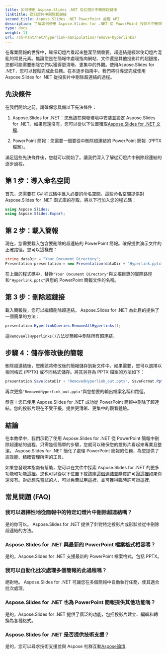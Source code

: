 ```yaml
---
title: 如何使用 Aspose.Slides .NET 從幻燈片中刪除超鏈接
linktitle: 從幻燈片中刪除超鏈接
second_title: Aspose.Slides .NET PowerPoint 處理 API
description: 了解如何使用 Aspose.Slides for .NET 從 PowerPoint 投影片中刪除超連結。建立乾淨且專業的簡報。
type: docs
weight: 11
url: /zh-hant/net/hyperlink-manipulation/remove-hyperlinks/
---
```


在專業簡報的世界中，確保幻燈片看起來整潔至關重要。超連結是經常使幻燈片混亂的常見元素。無論您是在簡報中處理指向網站、文件還是其他投影片的超鏈接，您都可能需要刪除它們以獲得更清晰、更集中的外觀。使用Aspose.Slides for .NET，您可以輕鬆完成此任務。在本逐步指南中，我們將引導您完成使用 Aspose.Slides for .NET 從投影片中刪除超連結的過程。

## 先決條件

在我們開始之前，請確保您具備以下先決條件：

1.  Aspose.Slides for .NET：您應該在開發環境中安裝並設定 Aspose.Slides for .NET。如果您還沒有，您可以從以下位置獲取[Aspose.Slides for .NET 文檔](https://reference.aspose.com/slides/net/).

2. PowerPoint 簡報：您需要一個要從中刪除超連結的 PowerPoint 簡報（PPTX 檔案）。

滿足這些先決條件後，您就可以開始了。讓我們深入了解從幻燈片中刪除超連結的逐步過程。

## 第 1 步：導入命名空間

首先，您需要在 C# 程式碼中匯入必要的命名空間。這些命名空間提供對 Aspose.Slides for .NET 函式庫的存取。將以下行加入您的程式碼：

```csharp
using Aspose.Slides;
using Aspose.Slides.Export;
```

## 第 2 步：載入簡報

現在，您需要載入包含要刪除的超連結的 PowerPoint 簡報。確保提供演示文件的正確路徑。您可以這樣做：

```csharp
string dataDir = "Your Document Directory";
Presentation presentation = new Presentation(dataDir + "Hyperlink.pptx");
```

在上面的程式碼中，替換`"Your Document Directory"`與文檔目錄的實際路徑和`"Hyperlink.pptx"`與您的 PowerPoint 簡報文件的名稱。

## 第 3 步：刪除超鏈接

載入簡報後，您可以繼續刪除超連結。 Aspose.Slides for .NET 為此目的提供了一個簡單的方法：

```csharp
presentation.HyperlinkQueries.RemoveAllHyperlinks();
```

這`RemoveAllHyperlinks()`方法從簡報中刪除所有超連結。

## 步驟 4：儲存修改後的簡報

刪除超連結後，您應該將修改後的簡報儲存到新文件中。如果需要，您可以選擇以相同格式 (PPTX) 或不同格式儲存。將其另存為 PPTX 檔案的方法如下：

```csharp
presentation.Save(dataDir + "RemovedHyperlink_out.pptx", SaveFormat.Pptx);
```

再次更換`"RemovedHyperlink_out.pptx"`與您想要的輸出檔案名稱和路徑。

恭喜！您已使用 Aspose.Slides for .NET 成功從 PowerPoint 簡報中刪除了超連結。您的投影片現在不受干擾，提供更清晰、更集中的觀看體驗。

## 結論

在本教學中，我們示範了使用 Aspose.Slides for .NET 從 PowerPoint 簡報中刪除超連結的過程。只需幾個簡單的步驟，您就可以確保您的投影片看起來專業且整潔。 Aspose.Slides for .NET 簡化了處理 PowerPoint 簡報的任務，為您提供了高效能、精確管理所需的工具。

如果您發現本指南有幫助，您可以在文件中探索 Aspose.Slides for .NET 的更多功能和功能[這裡](https://reference.aspose.com/slides/net/)。您也可以從以下位置下載該庫[這個連結](https://releases.aspose.com/slides/net/)並購買許可證[這裡](https://purchase.aspose.com/buy)如果你還沒有。對於想先嘗試的人，可以免費試用[這裡](https://releases.aspose.com/)，並可獲得臨時許可證[這裡](https://purchase.aspose.com/temporary-license/).

## 常見問題 (FAQ)

### 我可以選擇性地從簡報中的特定幻燈片中刪除超連結嗎？
是的你可以。 Aspose.Slides for .NET 提供了針對特定投影片或形狀並從中刪除超連結的方法。

### Aspose.Slides for .NET 與最新的 PowerPoint 檔案格式相容嗎？
是的，Aspose.Slides for .NET 支援最新的 PowerPoint 檔案格式，包括 PPTX。

### 我可以自動化批次處理多個簡報的此過程嗎？
絕對地。 Aspose.Slides for .NET 可讓您在多個簡報中自動執行任務，使其適合批次處理。

### Aspose.Slides for .NET 也為 PowerPoint 簡報提供其他功能嗎？
是的，Aspose.Slides for .NET 提供了廣泛的功能，包括投影片建立、編輯和轉換為各種格式。

### Aspose.Slides for .NET 是否提供技術支援？
是的，您可以尋求技術支援並與 Aspose 社群互動[Aspose論壇](https://forum.aspose.com/).